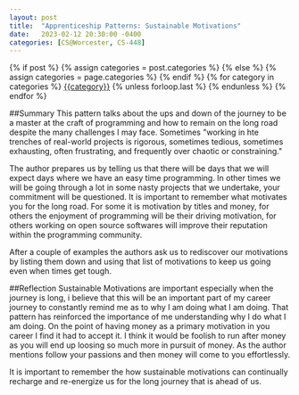 ```yaml
---
layout: post
title:  "Apprenticeship Patterns: Sustainable Motivations"
date:   2023-02-12 20:30:00 -0400
categories: [CS@Worcester, CS-448]
---
```

<div class="post-categories">
  {% if post %}
    {% assign categories = post.categories %}
  {% else %}
    {% assign categories = page.categories %}
  {% endif %}
  {% for category in categories %}
  <a href="{{site.baseurl}}/categories/#{{category|slugize}}">{{category}}</a>
  {% unless forloop.last %}&nbsp;{% endunless %}
  {% endfor %}
</div>

##Summary
This pattern talks about the ups and down of the journey to be a master at the craft of programming and how to remain on the long road despite the many challenges I may face. Sometimes "working in hte trenches of real-world projects is rigorous, sometimes tedious, sometimes exhausting, often frustrating, and frequently over chaotic or constraining."

The author prepares us by telling us that there will be days that we will expect days where we have an easy time programming. In other times we will be going through a lot in some nasty projects that we undertake, your commitment will be questioned. It is important to remember what motivates you for the long road. For some it is motivation by titles and money, for others the enjoyment of programming will be their driving motivation, for others working on open source softwares will improve their reputation within the programming community.

After a couple of examples the authors ask us to rediscover our motivations by listing them down and using that list of motivations to keep us going even when times get tough.

##Reflection
Sustainable Motivations are important especially when the journey is long, i believe that this will be an important part of my career journey to constantly remind me as to why I am doing what I am doing. That pattern has reinforced the importance of me understanding why I do what I am doing. On the point of having money as a primary motivation in you career I find it had to accept it. I think it would be foolish to run after money as you will end up loosing so much more in pursuit of money. As the author mentions follow your passions and then money will come to you effortlessly.

It is important to remember the how sustainable motivations can continually recharge and re-energize us for the long journey that is ahead of us.
